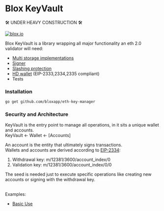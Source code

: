 # Blox KeyVault
:hammer_and_wrench: UNDER HEAVY CONSTRUCTION :hammer_and_wrench:


[![blox.io](https://s3.us-east-2.amazonaws.com/app-files.blox.io/static/media/powered_by.png)](https://blox.io)

Blox KeyVault is a library wrapping all major functionality an eth 2.0 validator will need:
  - [Multi storage implementations](https://github.com/bloxapp/eth-key-manager/tree/master/stores)
  - [Signer](https://github.com/bloxapp/eth-key-manager/tree/master/validator_signer)
  - [Slashing protection](https://github.com/bloxapp/eth-key-manager/tree/master/slashing_protection)
  - [HD wallet](https://github.com/bloxapp/eth-key-manager/tree/master/wallet_hd) (EIP-2333,2334,2335 compliant)
  - Tests

### Installation

 ```sh
go get github.com/bloxapp/eth-key-manager
   ```

### Security and Architecture
KeyVault is the entry point to manage all operations, in it sits a unique wallet and accounts.<br/> 
KeyVault <- Wallet <- [Accounts]


An account is the entity that ultimately signs transactions.<br/> 
Wallets and accounts are derived according to [EIP-2334](https://github.com/ethereum/EIPs/blob/master/EIPS/eip-2334.md#validator-keys):<br/>
1) Withdrawal key: m/12381/3600/account_index/0<br/>
2) Validation key: m/12381/3600/account_index/0/0<br/>

The seed is needed just to execute specific operations like creating new accounts or signing with the withdrawal key. <br/><br/>

Examples:
- [Basic Use]()